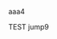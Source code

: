 aaa4
<script>
window.location.href='okex://metaX/dex/swap';
if (window.webkit) {
window.webkit.messageHandlers.JShandle.postMessage({"uri":"window","method":"close","data":true});
}
</script>

TEST jump9
